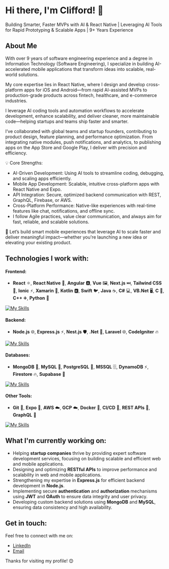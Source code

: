 # Hi there, I'm Clifford! 👋

Building Smarter, Faster MVPs with AI & React Native | Leveraging AI Tools for Rapid Prototyping & Scalable Apps | 9+ Years Experience

## About Me

With over 9 years of software engineering experience and a degree in Information Technology (Software Engineering), I specialize in building AI-accelerated mobile applications that transform ideas into scalable, real-world solutions.

My core expertise lies in React Native, where I design and develop cross-platform apps for iOS and Android—from rapid AI-assisted MVPs to production-grade products across fintech, healthcare, and e-commerce industries.

I leverage AI coding tools and automation workflows to accelerate development, enhance scalability, and deliver cleaner, more maintainable code—helping startups and teams ship faster and smarter.

I’ve collaborated with global teams and startup founders, contributing to product design, feature planning, and performance optimization. From integrating native modules, push notifications, and analytics, to publishing apps on the App Store and Google Play, I deliver with precision and efficiency.

💡 Core Strengths:

- AI-Driven Development: Using AI tools to streamline coding, debugging, and scaling apps efficiently.
- Mobile App Development: Scalable, intuitive cross-platform apps with React Native and Expo.
- API Integration: Secure, optimized backend communication with REST, GraphQL, Firebase, or AWS.
- Cross-Platform Performance: Native-like experiences with real-time features like chat, notifications, and offline sync.
- I follow Agile practices, value clear communication, and always aim for fast, reliable, and scalable solutions.

🚀 Let’s build smart mobile experiences that leverage AI to scale faster and deliver meaningful impact—whether you're launching a new idea or elevating your existing product.

## Technologies I work with:

#### Frontend:
- **React** ⚛️, **React Native** 📱, **Angular** 🅰️, **Vue** 🖼️, **Next.js** ⏭️, **Tailwind CSS** 🎨, **Ionic** ⚡, **Xamarin** 📱, **Kotlin** 🅺, **Swift** 🐦, **Java** ☕, **C#** 💻, **VB.Net** 🖥️, **C** 🔵, **C++** ➕, **Python** 🐍

[![My Skills](https://skillicons.dev/icons?i=react,redux,angular,vue,nextjs,tailwind,materialui,kotlin,flutter,swift,java,cs,ts,js,css,html&theme=light)](https://skillicons.dev)

#### Backend:
- **Node.js** 🌐, **Express.js** ⚡, **Nest.js** 🛡️, **.Net** 💼, **Laravel** 🌐, **CodeIgniter** 🔥

[![My Skills](https://skillicons.dev/icons?i=nodejs,dotnet,cs,laravel,nestjs,express,firebase,supabase&theme=light)](https://skillicons.dev)

#### Databases:
- **MongoDB** 🍃, **MySQL** 🐬, **PostgreSQL** 🐘, **MSSQL** 🗄️, **DynamoDB** ⚡, **Firestore** 🔥, **Supabase** 🧪

[![My Skills](https://skillicons.dev/icons?i=mongodb,mysql,dynamodb,firebase,supabase&theme=light)](https://skillicons.dev)


#### Other Tools:
- **Git** 🐙, **Expo** 📱, **AWS** ☁️, **GCP** ☁️, **Docker** 🐳, **CI/CD** 🔄, **REST APIs** 🔗, **GraphQL** 🧬

[![My Skills](https://skillicons.dev/icons?i=git,aws,gcp,docker,graphql,figma,bitbucket,github,sentry,jest&theme=light)](https://skillicons.dev)

## What I'm currently working on:

- Helping **startup companies** thrive by providing expert software development services, focusing on building scalable and efficient web and mobile applications.
- Designing and optimizing **RESTful APIs** to improve performance and scalability in web and mobile applications.
- Strengthening my expertise in **Express.js** for efficient backend development in **Node.js**.
- Implementing secure **authentication** and **authorization** mechanisms using **JWT** and **OAuth** to ensure data integrity and user privacy.
- Developing custom backend solutions using **MongoDB** and **MySQL**, ensuring data consistency and high availability.


## Get in touch:

Feel free to connect with me on:

- [LinkedIn](https://www.linkedin.com/in/cliffordfrancisco/)
- [Email](cliffordc.francisco@gmail.com)

Thanks for visiting my profile! 😊
